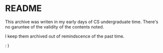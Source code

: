 # README

This archive was writen in my early days of CS undergraduate time. There's no garuntee of the validity of the contents noted.

I keep them archived out of remindscence of the past time.

: )  